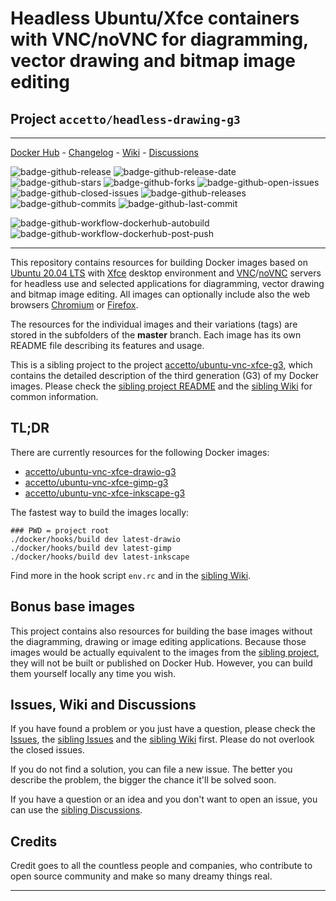 # Headless Ubuntu/Xfce containers with VNC/noVNC for diagramming, vector drawing and bitmap image editing

## Project `accetto/headless-drawing-g3`

***

[Docker Hub][this-docker] - [Changelog][this-changelog] - [Wiki][sibling-wiki] - [Discussions][sibling-discussions]

![badge-github-release][badge-github-release]
![badge-github-release-date][badge-github-release-date]
![badge-github-stars][badge-github-stars]
![badge-github-forks][badge-github-forks]
![badge-github-open-issues][badge-github-open-issues]
![badge-github-closed-issues][badge-github-closed-issues]
![badge-github-releases][badge-github-releases]
![badge-github-commits][badge-github-commits]
![badge-github-last-commit][badge-github-last-commit]

![badge-github-workflow-dockerhub-autobuild][badge-github-workflow-dockerhub-autobuild]
![badge-github-workflow-dockerhub-post-push][badge-github-workflow-dockerhub-post-push]

***

This repository contains resources for building Docker images based on [Ubuntu 20.04 LTS][docker-ubuntu] with [Xfce][xfce] desktop environment and [VNC][tigervnc]/[noVNC][novnc] servers for headless use and selected applications for diagramming, vector drawing and bitmap image editing. All images can optionally include also the web browsers [Chromium][chromium] or [Firefox][firefox].

The resources for the individual images and their variations (tags) are stored in the subfolders of the **master** branch. Each image has its own README file describing its features and usage.

This is a sibling project to the project [accetto/ubuntu-vnc-xfce-g3][sibling-github], which contains the detailed description of the third generation (G3) of my Docker images. Please check the [sibling project README][sibling-readme] and the [sibling Wiki][sibling-wiki] for common information.

## TL;DR

There are currently resources for the following Docker images:

- [accetto/ubuntu-vnc-xfce-drawio-g3][accetto-docker-ubuntu-vnc-xfce-drawio-g3]
- [accetto/ubuntu-vnc-xfce-gimp-g3][accetto-docker-ubuntu-vnc-xfce-gimp-g3]
- [accetto/ubuntu-vnc-xfce-inkscape-g3][accetto-docker-ubuntu-vnc-xfce-inkscape-g3]

The fastest way to build the images locally:

```shell
### PWD = project root
./docker/hooks/build dev latest-drawio
./docker/hooks/build dev latest-gimp
./docker/hooks/build dev latest-inkscape
```

Find more in the hook script `env.rc` and in the [sibling Wiki][sibling-wiki].

## Bonus base images

This project contains also resources for building the base images without the diagramming, drawing or image editing applications. Because those images would be actually equivalent to the images from the [sibling project][sibling-github], they will not be built or published on Docker Hub. However, you can build them yourself locally any time you wish.

## Issues, Wiki and Discussions

If you have found a problem or you just have a question, please check the [Issues][this-issues], the [sibling Issues][sibling-issues] and the [sibling Wiki][sibling-wiki] first. Please do not overlook the closed issues.

If you do not find a solution, you can file a new issue. The better you describe the problem, the bigger the chance it'll be solved soon.

If you have a question or an idea and you don't want to open an issue, you can use the [sibling Discussions][sibling-discussions].

## Credits

Credit goes to all the countless people and companies, who contribute to open source community and make so many dreamy things real.

***

[this-docker]: https://hub.docker.com/u/accetto/

[this-changelog]: https://github.com/accetto/headless-drawing-g3/blob/master/CHANGELOG.md
[this-github]: https://github.com/accetto/headless-drawing-g3/
[this-issues]: https://github.com/accetto/headless-drawing-g3/issues

[sibling-discussions]: https://github.com/accetto/ubuntu-vnc-xfce-g3/discussions
[sibling-github]: https://github.com/accetto/ubuntu-vnc-xfce-g3/
[sibling-issues]: https://github.com/accetto/ubuntu-vnc-xfce-g3/issues
[sibling-readme]: https://github.com/accetto/ubuntu-vnc-xfce-g3/blob/master/README.md
[sibling-wiki]: https://github.com/accetto/ubuntu-vnc-xfce-g3/wiki

[accetto-docker-ubuntu-vnc-xfce-drawio-g3]: https://hub.docker.com/r/accetto/ubuntu-vnc-xfce-drawio-g3
[accetto-docker-ubuntu-vnc-xfce-gimp-g3]: https://hub.docker.com/r/accetto/ubuntu-vnc-xfce-gimp-g3
[accetto-docker-ubuntu-vnc-xfce-inkscape-g3]: https://hub.docker.com/r/accetto/ubuntu-vnc-xfce-inkscape-g3

[docker-ubuntu]: https://hub.docker.com/_/ubuntu/

[chromium]: https://www.chromium.org/Home
[firefox]: https://www.mozilla.org
[novnc]: https://github.com/kanaka/noVNC
[tigervnc]: http://tigervnc.org
[xfce]: http://www.xfce.org

<!-- github badges -->

[badge-github-workflow-dockerhub-autobuild]: https://github.com/accetto/headless-drawing-g3/workflows/dockerhub-autobuild/badge.svg

[badge-github-workflow-dockerhub-post-push]: https://github.com/accetto/headless-drawing-g3/workflows/dockerhub-post-push/badge.svg

[badge-github-release]: https://badgen.net/github/release/accetto/headless-drawing-g3?icon=github&label=release

[badge-github-release-date]: https://img.shields.io/github/release-date/accetto/headless-drawing-g3?logo=github

[badge-github-stars]: https://badgen.net/github/stars/accetto/headless-drawing-g3?icon=github&label=stars

[badge-github-forks]: https://badgen.net/github/forks/accetto/headless-drawing-g3?icon=github&label=forks

[badge-github-releases]: https://badgen.net/github/releases/accetto/headless-drawing-g3?icon=github&label=releases

[badge-github-commits]: https://badgen.net/github/commits/accetto/headless-drawing-g3?icon=github&label=commits

[badge-github-last-commit]: https://badgen.net/github/last-commit/accetto/headless-drawing-g3?icon=github&label=last%20commit

[badge-github-closed-issues]: https://badgen.net/github/closed-issues/accetto/headless-drawing-g3?icon=github&label=closed%20issues

[badge-github-open-issues]: https://badgen.net/github/open-issues/accetto/headless-drawing-g3?icon=github&label=open%20issues

<!-- Appendix -->
